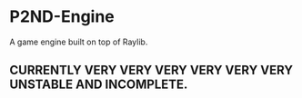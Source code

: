 # P2ND-Engine
A game engine built on top of Raylib.


## CURRENTLY VERY VERY VERY VERY VERY VERY UNSTABLE AND INCOMPLETE.
